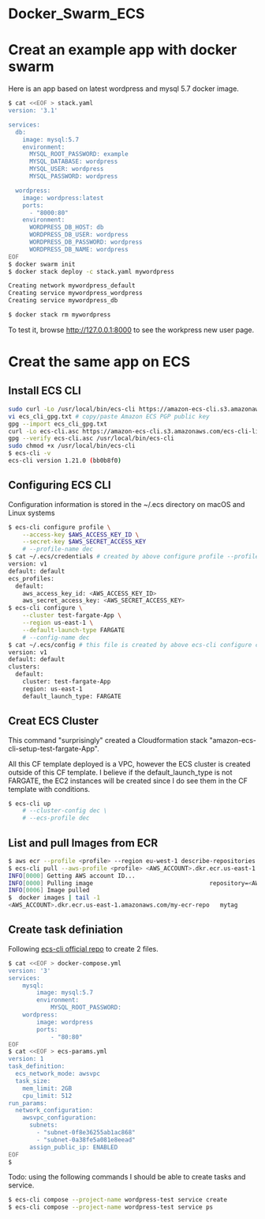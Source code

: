 # Docker_Swarm_ECS


# Creat an example app with docker swarm

Here is an app based on latest wordpress and mysql 5.7 docker image.
```bash
$ cat <<EOF > stack.yaml
version: '3.1'

services:
  db:
    image: mysql:5.7
    environment:
      MYSQL_ROOT_PASSWORD: example
      MYSQL_DATABASE: wordpress
      MYSQL_USER: wordpress
      MYSQL_PASSWORD: wordpress

  wordpress:
    image: wordpress:latest
    ports:
      - "8000:80"
    environment:
      WORDPRESS_DB_HOST: db
      WORDPRESS_DB_USER: wordpress
      WORDPRESS_DB_PASSWORD: wordpress
      WORDPRESS_DB_NAME: wordpress
EOF
$ docker swarm init
$ docker stack deploy -c stack.yaml mywordpress

Creating network mywordpress_default
Creating service mywordpress_wordpress
Creating service mywordpress_db

$ docker stack rm mywordpress 
```
To test it, browse http://127.0.0.1:8000 to see the workpress new user page.

# Creat the same app on ECS

## Install ECS CLI

```bash
sudo curl -Lo /usr/local/bin/ecs-cli https://amazon-ecs-cli.s3.amazonaws.com/ecs-cli-linux-amd64-latest
vi ecs_cli_gpg.txt # copy/paste Amazon ECS PGP public key
gpg --import ecs_cli_gpg.txt
curl -Lo ecs-cli.asc https://amazon-ecs-cli.s3.amazonaws.com/ecs-cli-linux-amd64-latest.asc
gpg --verify ecs-cli.asc /usr/local/bin/ecs-cli
sudo chmod +x /usr/local/bin/ecs-cli
$ ecs-cli -v
ecs-cli version 1.21.0 (bb0b8f0)

```
## Configuring ECS CLI
Configuration information is stored in the ~/.ecs directory on macOS and Linux systems 

```bash
$ ecs-cli configure profile \
    --access-key $AWS_ACCESS_KEY_ID \
    --secret-key $AWS_SECRET_ACCESS_KEY
    # --profile-name dec
$ cat ~/.ecs/credentials # created by above configure profile --profile-name dec command
version: v1
default: default
ecs_profiles:
  default:
    aws_access_key_id: <AWS_ACCESS_KEY_ID>
    aws_secret_access_key: <AWS_SECRET_ACCESS_KEY>
$ ecs-cli configure \
    --cluster test-fargate-App \
    --region us-east-1 \
    --default-launch-type FARGATE
    # --config-name dec
$ cat ~/.ecs/config # this file is created by above ecs-cli configure command
version: v1
default: default
clusters:
  default:
    cluster: test-fargate-App
    region: us-east-1
    default_launch_type: FARGATE
```
## Creat ECS Cluster

This command "surprisingly" created a Cloudformation stack "amazon-ecs-cli-setup-test-fargate-App".

All this CF template deployed is a VPC, however the ECS cluster is created outside of this CF template. I believe if the default_launch_type is not FARGATE, the EC2 instances will be created since I do see them in the CF template with conditions.

```bash
$ ecs-cli up
    # --cluster-config dec \
    # --ecs-profile dec
```
## List and pull Images from ECR
```bash
$ aws ecr --profile <profile> --region eu-west-1 describe-repositories 
$ ecs-cli pull --aws-profile <profile> <AWS_ACCOUNT>.dkr.ecr.us-east-1.amazonaws.com/my-ecr-repo:mytag
INFO[0000] Getting AWS account ID...                    
INFO[0000] Pulling image                                 repository=<AWS_ACCOUNT>.dkr.ecr.us-east-1.amazonaws.com/my-ecr-repo tag=mytag
INFO[0006] Image pulled           
$  docker images | tail -1
<AWS_ACCOUNT>.dkr.ecr.us-east-1.amazonaws.com/my-ecr-repo   mytag      6c1f3809ea08   2 years ago    50.9MB                      
```
## Create task definiation
Following [ecs-cli official repo](https://github.com/aws/amazon-ecs-cli#creating-an-ecs-cluster) to create 2 files.
```bash
$ cat <<EOF > docker-compose.yml
version: '3'
services:
    mysql:
        image: mysql:5.7
        environment:
            MYSQL_ROOT_PASSWORD:
    wordpress:
        image: wordpress
        ports:
            - "80:80"
EOF
$ cat <<EOF > ecs-params.yml
version: 1
task_definition:
  ecs_network_mode: awsvpc
  task_size:
    mem_limit: 2GB
    cpu_limit: 512
run_params:
  network_configuration:
    awsvpc_configuration:
      subnets:
        - "subnet-0f8e36255ab1ac868"
        - "subnet-0a38fe5a081e8eead"
      assign_public_ip: ENABLED         
EOF
$ 
```
Todo: using the following commands I should be able to create tasks and service. 
```bash
$ ecs-cli compose --project-name wordpress-test service create
$ ecs-cli compose --project-name wordpress-test service ps
```
